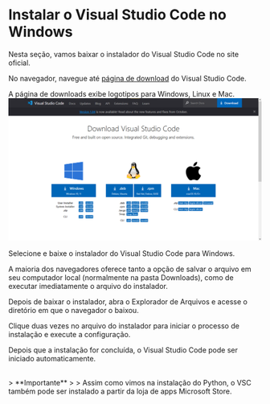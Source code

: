 # Instalar o Visual Studio Code no Windows

Nesta seção, vamos baixar o instalador do Visual Studio Code no site oficial.

No navegador, navegue até [página de download](https://code.visualstudio.com/download) do Visual Studio Code.

A página de downloads exibe logotipos para Windows, Linux e Mac.
![Pagina de Download do Visual Studio Code](assets\page-download-vsc.png)

Selecione e baixe o instalador do Visual Studio Code para Windows.

A maioria dos navegadores oferece tanto a opção de salvar o arquivo em seu computador local (normalmente na pasta Downloads), como de executar imediatamente o arquivo do instalador.

Depois de baixar o instalador, abra o Explorador de Arquivos e acesse o diretório em que o navegador o baixou.

Clique duas vezes no arquivo do instalador para iniciar o processo de instalação e execute a configuração.

Depois que a instalação for concluída, o Visual Studio Code pode ser iniciado automaticamente.

<br>
> **Importante**
> 
> Assim como vimos na instalação do Python, o VSC também pode ser instalado a partir da loja de apps Microsoft Store.
